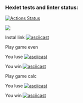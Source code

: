 ### Hexlet tests and linter status:
[![Actions Status](https://github.com/nizhegorodtsevvadim/frontend-project-44/workflows/hexlet-check/badge.svg)](https://github.com/nizhegorodtsevvadim/frontend-project-44/actions)


<a href="https://codeclimate.com/github/nizhegorodtsevvadim/frontend-project-44/maintainability"><img src="https://api.codeclimate.com/v1/badges/a0393181b60d9ebfe227/maintainability" /></a>

Instal link
[![asciicast](https://asciinema.org/a/H7o7NhGPy8Gfs9ODNItlBDr82.svg)](https://asciinema.org/a/H7o7NhGPy8Gfs9ODNItlBDr82)

Play game even

You luse
[![asciicast](https://asciinema.org/a/tie6IlUgUOgBFC4bEVej7W3cC.svg)](https://asciinema.org/a/tie6IlUgUOgBFC4bEVej7W3cC)

You win
[![asciicast](https://asciinema.org/a/WUoSzSpXAPohb7XXMtKwUhXUi.svg)](https://asciinema.org/a/WUoSzSpXAPohb7XXMtKwUhXUi)

Play game calc

You luse
[![asciicast](https://asciinema.org/a/JN6D3femUddzwnsbY1uihPNpa.svg)](https://asciinema.org/a/JN6D3femUddzwnsbY1uihPNpa)

You win
[![asciicast](https://asciinema.org/a/lzEM4FodWP4meEp3OINBIYrvd.svg)](https://asciinema.org/a/lzEM4FodWP4meEp3OINBIYrvd)